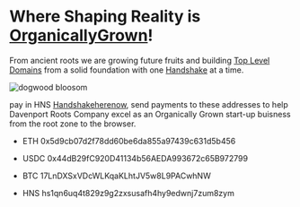 # Where Shaping Reality is [OrganicallyGrown](http://davenportrootscompany.organicallygrown/)!

From ancient roots we are growing future fruits and building [Top Level Domains](http://davenportrootscompany.hempdomain/) from a solid foundation with one [Handshake](https://handshake.org/) at a time.

![dogwood bloosom](https://user-images.githubusercontent.com/37987346/90586437-31d33480-e1a5-11ea-9494-48fda41b18f3.jpg)

pay in HNS [Handshakeherenow](http://hns.handshakeherenow.hns.to/), send payments to these addresses to help Davenport Roots Company excel as an Organically Grown start-up buisness from the root zone to the browser.

- ETH 0x5d9cb07d2f78dd60be6da855a97439c631d5b456

- USDC 0x44dB29fC920D41134b56AEDA993672c65B972799

- BTC 17LnDXSxVDcWLKqaKLhtJV5w8L9PACwhNW

- HNS hs1qn6uq4t829z9g2zxsusafh4hy9edwnj7zum8zym

